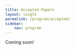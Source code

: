 ```yaml
---
title: Accepted Papers
layout: single
permalink: /program/accepted/
sidebar: 
    nav: program
---
```


Coming soon!
